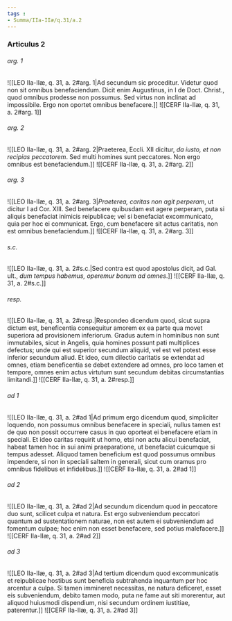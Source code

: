 ```yaml
---
tags : 
- Summa/IIa-IIæ/q.31/a.2
---
```


### Articulus 2

###### arg. 1
![[LEO IIa-IIæ, q. 31, a. 2#arg. 1|Ad secundum sic proceditur. Videtur quod non sit omnibus benefaciendum. Dicit enim Augustinus, in I de Doct. Christ., quod omnibus prodesse non possumus. Sed virtus non inclinat ad impossibile. Ergo non oportet omnibus benefacere.]]
![[CERF IIa-IIæ, q. 31, a. 2#arg. 1]]

###### arg. 2
![[LEO IIa-IIæ, q. 31, a. 2#arg. 2|Praeterea, Eccli. XII dicitur, *da iusto, et non recipias peccatorem*. Sed multi homines sunt peccatores. Non ergo omnibus est benefaciendum.]]
![[CERF IIa-IIæ, q. 31, a. 2#arg. 2]]

###### arg. 3
![[LEO IIa-IIæ, q. 31, a. 2#arg. 3|*Praeterea, caritas non agit perperam*, ut dicitur I ad Cor. XIII. Sed benefacere quibusdam est agere perperam, puta si aliquis benefaciat inimicis reipublicae; vel si benefaciat excommunicato, quia per hoc ei communicat. Ergo, cum benefacere sit actus caritatis, non est omnibus benefaciendum.]]
![[CERF IIa-IIæ, q. 31, a. 2#arg. 3]]

###### s.c.
![[LEO IIa-IIæ, q. 31, a. 2#s.c.|Sed contra est quod apostolus dicit, ad Gal. ult., *dum tempus habemus, operemur bonum ad omnes*.]]
![[CERF IIa-IIæ, q. 31, a. 2#s.c.]]

###### resp.
![[LEO IIa-IIæ, q. 31, a. 2#resp.|Respondeo dicendum quod, sicut supra dictum est, beneficentia consequitur amorem ex ea parte qua movet superiora ad provisionem inferiorum. Gradus autem in hominibus non sunt immutabiles, sicut in Angelis, quia homines possunt pati multiplices defectus; unde qui est superior secundum aliquid, vel est vel potest esse inferior secundum aliud. Et ideo, cum dilectio caritatis se extendat ad omnes, etiam beneficentia se debet extendere ad omnes, pro loco tamen et tempore, omnes enim actus virtutum sunt secundum debitas circumstantias limitandi.]]
![[CERF IIa-IIæ, q. 31, a. 2#resp.]]

###### ad 1
![[LEO IIa-IIæ, q. 31, a. 2#ad 1|Ad primum ergo dicendum quod, simpliciter loquendo, non possumus omnibus benefacere in speciali, nullus tamen est de quo non possit occurrere casus in quo oporteat ei benefacere etiam in speciali. Et ideo caritas requirit ut homo, etsi non actu alicui benefaciat, habeat tamen hoc in sui animi praeparatione, ut benefaciat cuicumque si tempus adesset. Aliquod tamen beneficium est quod possumus omnibus impendere, si non in speciali saltem in generali, sicut cum oramus pro omnibus fidelibus et infidelibus.]]
![[CERF IIa-IIæ, q. 31, a. 2#ad 1]]

###### ad 2
![[LEO IIa-IIæ, q. 31, a. 2#ad 2|Ad secundum dicendum quod in peccatore duo sunt, scilicet culpa et natura. Est ergo subveniendum peccatori quantum ad sustentationem naturae, non est autem ei subveniendum ad fomentum culpae; hoc enim non esset benefacere, sed potius malefacere.]]
![[CERF IIa-IIæ, q. 31, a. 2#ad 2]]

###### ad 3
![[LEO IIa-IIæ, q. 31, a. 2#ad 3|Ad tertium dicendum quod excommunicatis et reipublicae hostibus sunt beneficia subtrahenda inquantum per hoc arcentur a culpa. Si tamen immineret necessitas, ne natura deficeret, esset eis subveniendum, debito tamen modo, puta ne fame aut siti morerentur, aut aliquod huiusmodi dispendium, nisi secundum ordinem iustitiae, paterentur.]]
![[CERF IIa-IIæ, q. 31, a. 2#ad 3]]

